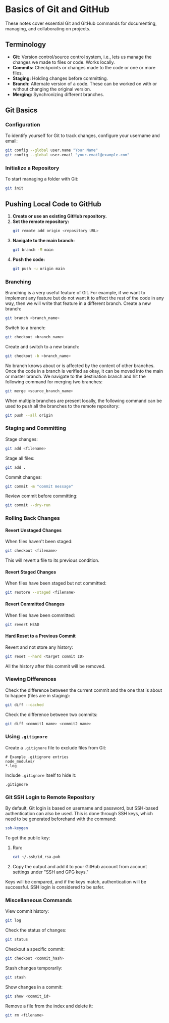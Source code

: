 # Basics of Git and GitHub

These notes cover essential Git and GitHub commands for documenting, managing, and collaborating on projects.

## Terminology
- **Git:** Version control/source control system, i.e., lets us manage the changes we made to files or code. Works locally.
- **Commits:** Checkpoints or changes made to the code or one or more files.
- **Staging:** Holding changes before committing.
- **Branch:** Alternate version of a code. These can be worked on with or without changing the original version.
- **Merging:** Synchronizing different branches.

## Git Basics
### Configuration
To identify yourself for Git to track changes, configure your username and email:
```sh
git config --global user.name "Your Name"
git config --global user.email "your.email@example.com"
```

### Initialize a Repository
To start managing a folder with Git:
```sh
git init
```

## Pushing Local Code to GitHub
1. **Create or use an existing GitHub repository.**
2. **Set the remote repository:**
   ```sh
   git remote add origin <repository URL>
   ```
3. **Navigate to the main branch:**
   ```sh
   git branch -M main
   ```
4. **Push the code:**
   ```sh
   git push -u origin main
   ```

### Branching
Branching is a very useful feature of Git. For example, if we want to implement any feature but do not want it to affect the rest of the code in any way, then we will write that feature in a different branch.
Create a new branch:
```sh
git branch <branch_name>
```
Switch to a branch:
```sh
git checkout <branch_name>
```
Create and switch to a new branch:
```sh
git checkout -b <branch_name>
```
No branch knows about or is affected by the content of other branches.
Once the code in a branch is verified as okay, it can be moved into the main or master branch. We navigate to the destination branch and hit the following command for merging two branches:
```sh
git merge <source_branch_name>
```
When multiple branches are present locally, the following command can be used to push all the branches to the remote repository:
```sh
git push --all origin
```

### Staging and Committing
Stage changes:
```sh
git add <filename>
```
Stage all files:
```sh
git add .
```
Commit changes:
```sh
git commit -m "commit message"
```
Review commit before committing:
```sh
git commit --dry-run
```

### Rolling Back Changes
#### Revert Unstaged Changes
When files haven't been staged:
```sh
git checkout <filename>
```
This will revert a file to its previous condition.

#### Revert Staged Changes
When files have been staged but not committed:
```sh
git restore --staged <filename>
```

#### Revert Committed Changes
When files have been committed:
```sh
git revert HEAD
```

#### Hard Reset to a Previous Commit
Revert and not store any history:
```sh
git reset --hard <target commit ID>
```
All the history after this commit will be removed.

### Viewing Differences
Check the difference between the current commit and the one that is about to happen (files are in staging):
```sh
git diff --cached
```
Check the difference between two commits:
```sh
git diff <commit1 name> <commit2 name>
```

### Using `.gitignore`
Create a `.gitignore` file to exclude files from Git:
```
# Example .gitignore entries
node_modules/
*.log
```
Include `.gitignore` itself to hide it:
```
.gitignore
```

### Git SSH Login to Remote Repository
By default, Git login is based on username and password, but SSH-based authentication can also be used. This is done through SSH keys, which need to be generated beforehand with the command:
```sh
ssh-keygen
```
To get the public key:
1. Run:
   ```sh
   cat ~/.ssh/id_rsa.pub
   ```
2. Copy the output and add it to your GitHub account from account settings under "SSH and GPG keys."

Keys will be compared, and if the keys match, authentication will be successful. SSH login is considered to be safer.

### Miscellaneous Commands
View commit history:
```sh
git log
```
Check the status of changes:
```sh
git status
```
Checkout a specific commit:
```sh
git checkout <commit_hash>
```
Stash changes temporarily:
```sh
git stash
```
Show changes in a commit:
```sh
git show <commit_id>
```
Remove a file from the index and delete it:
```sh
git rm <filename>
```
